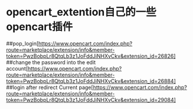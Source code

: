 # opencart_extention自己的一些opencart插件
##pop_login[https://www.opencart.com/index.php?route=marketplace/extension/info&member-token=PwzBobpLr8QtqLb3z1JoFddJiNHXvCkv&extension_id=26826]
##change the password into the edit account[https://www.opencart.com/index.php?route=marketplace/extension/info&member-token=PwzBobpLr8QtqLb3z1JoFddJiNHXvCkv&extension_id=26884]
##login after redirect Current page[https://www.opencart.com/index.php?route=marketplace/extension/info&member-token=PwzBobpLr8QtqLb3z1JoFddJiNHXvCkv&extension_id=29084]
